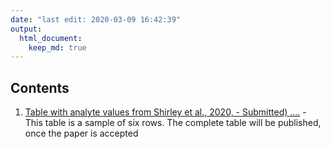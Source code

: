 ```yaml
---
date: "last edit: 2020-03-09 16:42:39" 
output: 
  html_document: 
    keep_md: true
---
```




## Contents

 1. [Table with analyte values from Shirley et al., 2020, - Submitted) ....](https://uashogeschoolutrecht.github.io/kinetics_tables.html) - This table is a sample of six rows. The complete table will be published, once the paper is accepted
